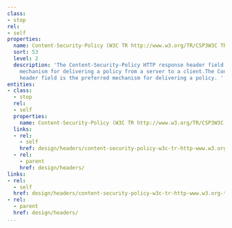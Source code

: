 ```yaml
---
class:
- stop
rel:
- self
properties:
  name: Content-Security-Policy (W3C TR http://www.w3.org/TR/CSP3W3C TR http://www.w3.org/TR/CSP2)
  sort: 53
  level: 2
  description: 'The Content-Security-Policy HTTP response header field is the preferred
    mechanism for delivering a policy from a server to a client.The Content-Security-Policy
    header field is the preferred mechanism for delivering a policy. '
entities:
- class:
  - stop
  rel:
  - self
  properties:
    name: Content-Security-Policy (W3C TR http://www.w3.org/TR/CSP3W3C TR http://www.w3.org/TR/CSP2)
  links:
  - rel:
    - self
    href: design/headers/content-security-policy-w3c-tr-http-www.w3.org-tr-csp3w3c-tr-http-www.w3.org-tr-csp2.md
  - rel:
    - parent
    href: design/headers/
links:
- rel:
  - self
  href: design/headers/content-security-policy-w3c-tr-http-www.w3.org-tr-csp3w3c-tr-http-www.w3.org-tr-csp2.md
- rel:
  - parent
  href: design/headers/
...
```

